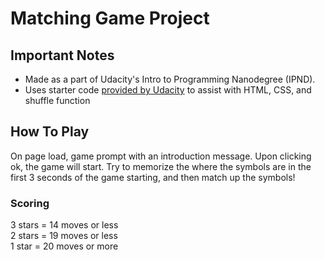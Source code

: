 # Matching Game Project

## Important Notes
* Made as a part of Udacity's Intro to Programming Nanodegree (IPND).
* Uses starter code [provided by Udacity](https://github.com/udacity/fend-project-memory-game) to assist with HTML, CSS, and shuffle function

## How To Play
On page load, game prompt with an introduction message. Upon clicking ok, the game will start. Try to memorize the where the symbols are in the first 3 seconds of the game starting, and then match up the symbols! 

### Scoring
3 stars = 14 moves or less  
2 stars = 19 moves or less  
1 star = 20 moves or more